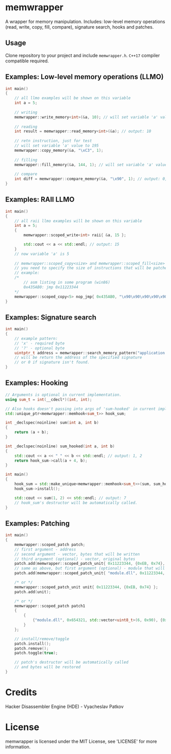 # memwrapper
A wrapper for memory manipulation. Includes: low-level memory operations (read, write, copy, fill, compare), signature search, hooks and patches.

## Usage

Clone repository to your project and include `memwrapper.h`. `C++17` compiler compatible required.

## Examples: Low-level memory operations (LLMO)
```cpp
int main()
{
    // all llmo examples will be shown on this variable
    int a = 5;
    
    // writing
    memwrapper::write_memory<int>(&a, 10); // will set variable 'a' value to 10
    
    // reading
    int result = memwrapper::read_memory<int>(&a); // output: 10
    
    // retn instruction, just for test
    // will set variable 'a' value to 195
    memwrapper::copy_memory(&a, "\xC3", 1); 
    
    // filling
    memwrapper::fill_memory(&a, 144, 1); // will set variable 'a' value to 144
    
    // compare
    int diff = memwrapper::compare_memory(&a, "\x90", 1); // output: 0, so a == 144
}
```
## Examples: RAII LLMO
```cpp
int main()
{
    // all raii llmo examples will be shown on this variable
    int a = 5;
    {
        memwrapper::scoped_write<int> raii{ &a, 15 };

        std::cout << a << std::endl; // output: 15
    }
    // now variable 'a' is 5
       
    // memwrapper::scoped_copy<size> and memwrapper::scoped_fill<size> is the same, but...
    // you need to specify the size of instructions that will be patched.
    // example:
    /*
        // asm listing in some program (win86)
        0x435AB0: jmp 0x11223344
    */
    memwrapper::scoped_copy<5> nop_jmp{ 0x435AB0, "\x90\x90\x90\x90\x90" };
}
```
## Examples: Signature search
```cpp
int main()
{
    // example pattern: 
    // 'x' - required byte
    // '?' - optional byte 
    uintptr_t address = memwrapper::search_memory_pattern("application.exe", "\xEB\x24\xE9\x00\x00\x00\x00", "xxx????");
    // will be return the address of the specified signature
    // or 0 if signature isn't found.
}
```
## Examples: Hooking
```cpp
// Arguments is optional in current implementation.
using sum_t = int(__cdecl*)(int, int);

// Also hooks doesn't passing into args of 'sum-hooked' in current implementation.
std::unique_ptr<memwrapper::memhook<sum_t>> hook_sum;

int _declspec(noinline) sum(int a, int b)
{
    return (a + b);
}

int _declspec(noinline) sum_hooked(int a, int b)
{
    std::cout << a << " " << b << std::endl; // output: 1, 2
    return hook_sum->call(a + 4, b);
}

int main()
{
    hook_sum = std::make_unique<memwrapper::memhook<sum_t>>(sum, sum_hooked);
    hook_sum->install();

    std::cout << sum(1, 2) << std::endl; // output: 7
    // hook_sum's destructor will be automatically called.
}
```
## Examples: Patching
```cpp
int main()
{
    memwrapper::scoped_patch patch;
    // first argument - address
    // second argument - vector, bytes that will be written
    // third argument (optional) - vector, original bytes
    patch.add(memwrapper::scoped_patch_unit{ 0x11223344, {0xEB, 0x74}, {0x90, 0xC3} /*optional*/ });
    // same as above, but first argument (optional) - module that will be patched
    patch.add(memwrapper::scoped_patch_unit{ "module.dll", 0x11223344, {0xEB, 0x74}, {0x90, 0xC3} /*optional*/ });

    /* or */
    memwrapper::scoped_patch_unit unit{ 0x11223344, {0xEB, 0x74} };
    patch.add(unit);

    /* or */
    memwrapper::scoped_patch patch1
    {
        {
            {"module.dll", 0x654321, std::vector<uint8_t>(6, 0x90), {0x8B, 0x0D, 0x11, 0x22, 0x33, 0x44}}
        }
    };

    // install/remove/toggle
    patch.install();
    patch.remove();
    patch.toggle(true);

    // patch's destructor will be automatically called
    // and bytes will be restored
}
```
# Credits
Hacker Disassembler Engine (HDE) - Vyacheslav Patkov

# License
memwrapper is licensed under the MIT License, see 'LICENSE' for more information.
